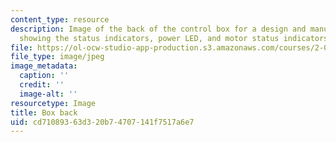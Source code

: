```yaml
---
content_type: resource
description: Image of the back of the control box for a design and manufacturing project
  showing the status indicators, power LED, and motor status indicators.
file: https://ol-ocw-studio-app-production.s3.amazonaws.com/courses/2-007-design-and-manufacturing-i-spring-2009/cd71089363d320b74707141f7517a6e7_control_box_back.jpg
file_type: image/jpeg
image_metadata:
  caption: ''
  credit: ''
  image-alt: ''
resourcetype: Image
title: Box back
uid: cd710893-63d3-20b7-4707-141f7517a6e7
---
```


